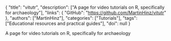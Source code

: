 {
  "title": "vitutr",
  "description": ["A page for video tutorials on R, specifically for archaeology"],
  "links": {
    "GitHub": "https://github.com/MartinHinz/vitutr"
  },
  "authors": ["MartinHinz"],
  "categories": ["Tutorials"],
  "tags": ["Educational resources and practical guides"],
  "doi": null
}

<!-- Generated by csv2md.R – do not edit by hand -->

A page for video tutorials on R, specifically for archaeology